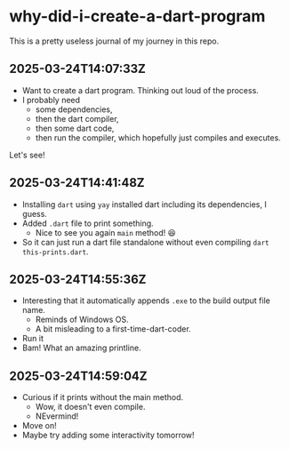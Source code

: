 # why-did-i-create-a-dart-program

This is a pretty useless journal of my journey in this repo.

## 2025-03-24T14:07:33Z

- Want to create a dart program. Thinking out loud of the process.
- I probably need
  - some dependencies,
  - then the dart compiler,
  - then some dart code,
  - then run the compiler, which hopefully just compiles and executes.

Let's see!

## 2025-03-24T14:41:48Z

- Installing `dart` using `yay` installed dart including its dependencies, I guess.
- Added `.dart` file to print something.
  - Nice to see you again `main` method! 😆
- So it can just run a dart file standalone without even compiling `dart this-prints.dart`.

## 2025-03-24T14:55:36Z

- Interesting that it automatically appends `.exe` to the build output file name.
  - Reminds of Windows OS.
  - A bit misleading to a first-time-dart-coder.
- Run it
- Bam! What an amazing printline.

## 2025-03-24T14:59:04Z

- Curious if it prints without the main method.
  - Wow, it doesn't even compile.
  - NEvermind!
- Move on!
- Maybe try adding some interactivity tomorrow!
